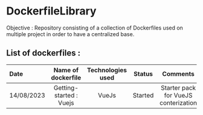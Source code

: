 # DockerfileLibrary
Objective : Repository consisting of a collection of Dockerfiles used on multiple project in order to have a centralized base.

## List of dockerfiles : 

| Date | Name of dockerfile | Technologies used | Status | Comments |
| :--- | :----------------: | :---------------: | :----: | :------: |
| 14/08/2023 | Getting-started : Vuejs | VueJs | Started | Starter pack for VueJS conterization |
